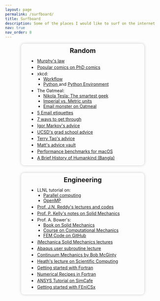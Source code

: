 ```yaml
---
layout: page
permalink: /surfboard/
title: Surfboard
description: Some of the places I would like to surf on the internet
nav: true
nav_order: 8
---
```


<style>
    .test {
      display: flex;
      flex-wrap: wrap;
      justify-content: center;
      gap: 25px;
      margin-top: 0 px;
    }

    .card {
      border-radius: 10px;
      box-shadow: 0px 0px 10px rgba(0, 0, 0, 0.2);
      padding: 0px;
      width: 400px;
      height: auto;
      display: flex;
      flex-direction: column;
      align-items: left;
    }

    .card h2 {
      margin-top: 10px;
      margin-bottom: 0px;
      text-align: center;
    }

    .card ul {
      list-style-type: disc;
      padding-left: 50px;
      margin-top: 10px;
      text-align: left; /* Left-align list items */
    }

    .card ul li{
        padding: 2px
    }

    .card ul ul {
      list-style-type: disc;
      padding-left: 20px;
      margin-top: 0px;
      text-align: left; /* Left-align list items */
    }

    .card ul ul li{
      padding: 0px
    }
</style> 


<div class="test">
  <div class="card">
    <h2> Random </h2>
    <ul>
        <li><a href="https://en.wikipedia.org/wiki/Murphy's_law"> Murphy's law </a></li>
        <li><a href="https://phdcomics.com/comics/most_popular.php"> Popular comics on PhD comics </a></li>
        <li> xkcd:
        <ul>
          <li><a href="https://xkcd.com/1172/"> Workflow </a></li>
          <li> <a href="https://xkcd.com/353/"> Python </a> and <a href="https://xkcd.com/1987/"> Python Environment </a> </li>
        </ul>
        </li>
        <li> The Oatmeal:
        <ul>
          <li><a href="https://theoatmeal.com/comics/tesla"> Nikola Tesla: The smartest geek </a></li>
            <li><a href="https://theoatmeal.com/pl/senior_year/science"> Imperial vs. Metric units </a></li>
          <li><a href="https://theoatmeal.com/comics/email_monster"> Email monster on Oatmeal </a></li>
        </ul>
        </li>
        <li><a href="https://byrslf.co/how-to-get-a-busy-person-to-respond-to-your-email-52e5d4d69671"> 5 Email etiquettes </a></li>
        <li><a href="https://www.fastcompany.com/3042569/7-ways-to-get-through-to-just-about-anyone"> 7 ways to get through </a></li>
        <li><a href="https://web.eecs.umich.edu/~imarkov/i_students.html"> Igor Markov's advice </a></li>
        <li><a href="https://vlsicad.ucsd.edu/Research/Advice/index.html"> UCSD's grad school advice </a></li>
        <li><a href="https://terrytao.wordpress.com/career-advice/"> Terry Tao's advice </a></li>
        <li><a href="https://matt.might.net/articles/"> Matt's advice vault </a></li>
        <li><a href="https://browser.geekbench.com/mac-benchmarks"> Performance benchmarks for macOS </a></li>
        <li><a href="https://www.facebook.com/notes/ashfaq-ahmed/মানুষের-গল্পঃ-ইউভাল-হারারি/10153371308478621?_rdc=2&_rdr"> A Brief History of Humankind (Bangla) </a></li>
    </ul>
</div>
<div class="card">
    <h2>Engineering </h2>
            <ul>
        <li>  LLNL tutorial on:
          <ul> 
            <li> <a href="https://hpc.llnl.gov/documentation/tutorials/introduction-parallel-computing-tutorial"> Parallel computing </a> </li>
            <li> <a href="https://hpc-tutorials.llnl.gov/openmp/"> OpenMP </a> </li>
          </ul>
        </li>
        <li><a href="https://mechanics.tamu.edu/courses/educational-tools-and-materials/"> Prof. J.N. Reddy's lectures and codes </a></li>
        <li><a href="https://pkel015.connect.amazon.auckland.ac.nz/SolidMechanicsBooks/index.html"> Prof. P. Kelly's notes on Solid Mechanics </a></li>
        <li> Prof. A. Bower's: 
          <ul>
            <li><a href="http://solidmechanics.org/index.html"> Book on Solid Mechanics </a> </li>
            <li> <a href="https://www.brown.edu/Departments/Engineering/Courses/En2340/"> Course on Computational Mechanics </a> </li>
            <li> <a href="https://github.com/albower/EN234_FEA"> FEM Code on GitHub </a> </li>
          </ul> 
        </li>
        <li><a href="https://imechanica.org/node/1551"> iMechanica Solid Mechanics lectures </a> </li>
        <li><a href="https://imechanica.org/files/Writing%20User%20Subroutines%20with%20ABAQUS_0.pdf"> Abaqus user subroutine lecture </a> </li>
        <li><a href="http://www.continuummechanics.org"> Continuum Mechanics by Bob McGinty </a> </li>
        <li> <a href="http://heath.cs.illinois.edu/scicomp/"> Heath's lecture on Scientific Computing </a> </li>
        <li> <a href="https://fortran-lang.org/learn/os_setup/"> Getting started with Fortran </a> </li>
        <li> <a href="https://s3.amazonaws.com/nrbook.com/book_F210.html"> Numerical Recipes in Fortran </a>  </li>
        <li> <a href="https://confluence.cornell.edu/display/SIMULATION/ANSYS+Learning+Modules"> ANSYS Tutorial on SimCafe </a> </li>
        <li> <a href="https://jsdokken.com/dolfinx-tutorial/"> Getting started with FEniCSx </a> </li>
    </ul>
  </div>
</div>